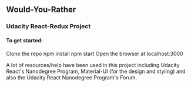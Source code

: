 ## Would-You-Rather 

### Udacity React-Redux Project

#### To get started: 

Clone the repo
npm install
npm start
Open the browser at localhost:3000


A lot of resources/help have been used in this project including Udacity React's Nanodegree Program, Material-UI (for the design and styling) and also the Udacity React Nanodegree Program's Forum.
